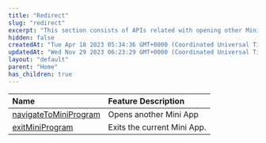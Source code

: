 ```yaml
---
title: "Redirect"
slug: "redirect"
excerpt: "This section consists of APIs related with opening other Mini Apps and exiting the current Mini App."
hidden: false
createdAt: "Tue Apr 18 2023 05:34:36 GMT+0000 (Coordinated Universal Time)"
updatedAt: "Wed Nov 29 2023 06:23:29 GMT+0000 (Coordinated Universal Time)"
layout: "default"
parent: "Home"
has_children: true
---
```

| Name                                                   | Feature Description         |
| :----------------------------------------------------- | :-------------------------- |
| [navigateToMiniProgram](doc:navigate-to-mini-program)  | Opens another Mini App      |
| [exitMiniProgram](doc:exit-mini-program-object-object) | Exits the current Mini App. |
